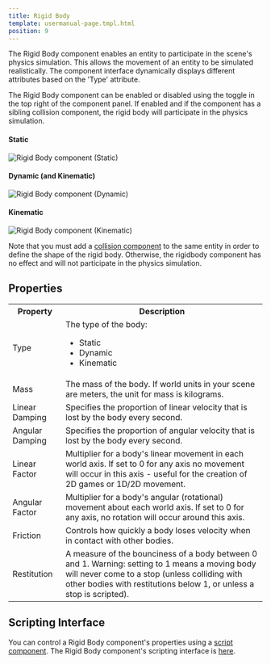 ```yaml
---
title: Rigid Body
template: usermanual-page.tmpl.html
position: 9
---
```


The Rigid Body component enables an entity to participate in the scene's physics simulation. This allows the movement of an entity to be simulated realistically. The component interface dynamically displays different attributes based on the 'Type' attribute.

The Rigid Body component can be enabled or disabled using the toggle in the top right of the component panel. If enabled and if the component has a sibling collision component, the rigid body will participate in the physics simulation.

#### Static
![Rigid Body component (Static)][1]
#### Dynamic (and Kinematic)
![Rigid Body component (Dynamic)][2]
#### Kinematic
![Rigid Body component (Kinematic)][3]

Note that you must add a [collision component][4] to the same entity in order to define the shape of the rigid body. Otherwise, the rigidbody component has no effect and will not participate in the physics simulation.

## Properties

<table class="table table-striped">
    <col class="property-name"></col>
    <col class="property-description"></col>
    <tr><th>Property</th><th>Description</th></tr>
    <tr><td>Type</td><td>The type of the body:<br><ul><li>Static</li><li>Dynamic</li><li>Kinematic</li></ul></td></tr>
    <tr><td>Mass</td><td>The mass of the body. If world units in your scene are meters, the unit for mass is kilograms.</td></tr>
    <tr><td>Linear Damping</td><td>Specifies the proportion of linear velocity that is lost by the body every second.</td></tr>
    <tr><td>Angular Damping</td><td>Specifies the proportion of angular velocity that is lost by the body every second.</td></tr>
    <tr><td>Linear Factor</td><td>Multiplier for a body's linear movement in each world axis. If set to 0 for any axis no movement will occur in this axis - useful for the creation of 2D games or 1D/2D movement.</td></tr>
    <tr><td>Angular Factor</td><td>Multiplier for a body's angular (rotational) movement about each world axis. If set to 0 for any axis, no rotation will occur around this axis.</td></tr>
    <tr><td>Friction</td><td>Controls how quickly a body loses velocity when in contact with other bodies.</td></tr>
    <tr><td>Restitution</td><td>A measure of the bounciness of a body between 0 and 1. Warning: setting to 1 means a moving body will never come to a stop (unless  colliding with other bodies with restitutions below 1, or unless a stop is scripted).</td></tr>
</table>

## Scripting Interface

You can control a Rigid Body component's properties using a [script component][5]. The Rigid Body component's scripting interface is [here][6].

[1]: /images/user-manual/scenes/components/component-rigid-body-static.png
[2]: /images/user-manual/scenes/components/component-rigid-body-dynamic.png
[3]: /images/user-manual/scenes/components/component-rigid-body-kinematic.png
[4]: /user-manual/packs/components/collision/
[5]: /user-manual/packs/components/script
[6]: /engine/api/stable/symbols/pc.RigidBodyComponent.html
